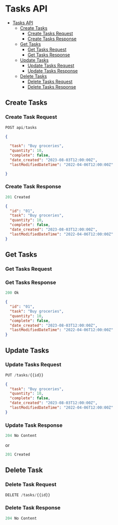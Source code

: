 # Tasks API

- [Tasks API](#tasks-api)
  - [Create Tasks](#create-tasks)
    - [Create Tasks Request](#create-tasks-request)
    - [Create Tasks Response](#create-tasks-response)
  - [Get Tasks](#get-tasks)
    - [Get Tasks Request](#get-tasks-request)
    - [Get Tasks Response](#get-tasks-response)
  - [Update Tasks](#update-tasks)
    - [Update Tasks Request](#update-tasks-request)
    - [Update Tasks Response](#update-tasks-response)
  - [Delete Tasks](#delete-tasks)
    - [Delete Tasks Request](#delete-tasks-request)
    - [Delete Tasks Response](#delete-tasks-response)

## Create Tasks

### Create Task Request

```js
POST api/tasks
```

```json
{
   
  "task": "Buy groceries",
  "quantity": 10,
  "complete": false,
  "date_created": "2023-08-03T12:00:00Z",
  "lastModifiedDateTime": "2022-04-06T12:00:00Z"

}
```

### Create Task Response

```js
201 Created
```


```json
{
  "id": "01",
  "task": "Buy groceries",
  "quantity": 10,
  "complete": false,
  "date_created": "2023-08-03T12:00:00Z",
  "lastModifiedDateTime": "2022-04-06T12:00:00Z"
}
```

## Get Tasks

### Get Tasks Request



### Get Tasks Response

```js
200 Ok
```

```json
{
  "id": "01",
  "task": "Buy groceries",
  "quantity": 10,
  "complete": false,
  "date_created": "2023-08-03T12:00:00Z",
  "lastModifiedDateTime": "2022-04-06T12:00:00Z"
}
```

## Update Tasks

### Update Tasks Request

```js
PUT /tasks/{{id}}
```

```json
{
  "task": "Buy groceries",
  "quantity": 10,
  "complete": false,
  "date_created": "2023-08-03T12:00:00Z",
  "lastModifiedDateTime": "2022-04-06T12:00:00Z"
}
```

### Update Task Response

```js
204 No Content
```

or

```js
201 Created
```


## Delete Task

### Delete Task Request

```js
DELETE /tasks/{{id}}
```

### Delete Task Response

```js
204 No Content
```